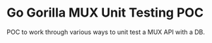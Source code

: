 # Go Gorilla MUX Unit Testing POC
POC to work through various ways to unit test a MUX API with a DB.
